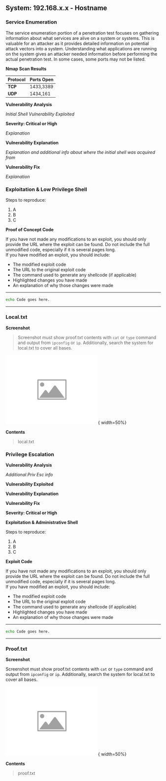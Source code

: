 
## System: 192.168.x.x - Hostname

### Service Enumeration

The service enumeration portion of a penetration test focuses on gathering information about what services are alive on a system or systems.  This is valuable for an attacker as it provides detailed information on potential attack vectors into a system.  Understanding what applications are running on the system gives an attacker needed information before performing the actual penetration test.  In some cases, some ports may not be listed.

**Nmap Scan Results**

Protocol | Ports Open
---|---
**TCP** | 1433,3389
**UDP** | 1434,161

**Vulnerability Analysis**

*Initial Shell Vulnerability Exploited*

**Severity: Critical or High**

*Explanation*

**Vulnerability Explanation**

*Explanation and additional info about where the initial shell was acquired from*

**Vulnerability Fix**

*Explanation*

### Exploitation & Low Privilege Shell

Steps to reproduce:

1. A 
2. B
3. C

**Proof of Concept Code**

If you have not made any modifications to an exploit, you should only provide the URL where the exploit can be found. Do not include the full unmodified code, especially if it is several pages long.  
If you have modified an exploit, you should include:

- The modified exploit code
- The URL to the original exploit code
- The command used to generate any shellcode (if applicable)
- Highlighted changes you have made
- An explanation of why those changes were made

---

```Bash
echo Code goes here.
```

---

### Local.txt

**Screenshot**

> Screenshot must show proof.txt contents with `cat` or `type` command and output from `ipconfig` or `ip`.  Additionally, search the system for local.txt to cover all bases.  

![Alt text](images/placeholder-image-300x225.png "title"){ width=50%}

**Contents**

> local.txt

### Privilege Escalation

**Vulnerability Analysis**

*Additional Priv Esc info*

**Vulnerability Exploited**

**Vulnerability Explanation**

**Vulnerability Fix**

**Severity: Critical or High**

**Exploitation & Administrative Shell**

Steps to reproduce:

1. A 
2. B
3. C


**Exploit Code**

If you have not made any modifications to an exploit, you should only provide the URL where the exploit can be found. Do not include the full unmodified code, especially if it is several pages long.  
If you have modified an exploit, you should include:

- The modified exploit code
- The URL to the original exploit code
- The command used to generate any shellcode (if applicable)
- Highlighted changes you have made
- An explanation of why those changes were made

---

```Bash
echo Code goes here.
```

---

### Proof.txt

**Screenshot**

Screenshot must show proof.txt contents with `cat` or `type` command and output from `ipconfig` or `ip`.  Additionally, search the system for local.txt to cover all bases.  

![Alt text](images/placeholder-image-300x225.png "title"){ width=50%}

**Contents**

> proof.txt

